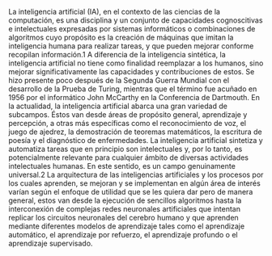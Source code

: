 La inteligencia artificial (IA), en el contexto de las ciencias de la computación, es una disciplina
y un conjunto de capacidades cognoscitivas e intelectuales expresadas por sistemas informáticos o
combinaciones de algoritmos cuyo propósito es la creación de máquinas que imitan la inteligencia
humana para realizar tareas, y que pueden mejorar conforme recopilan información.1​ A diferencia de
la inteligencia sintética, la inteligencia artificial no tiene como finalidad reemplazar a los
humanos, sino mejorar significativamente las capacidades y contribuciones de estos. Se hizo presente
poco después de la Segunda Guerra Mundial con el desarrollo de la Prueba de Turing, mientras que el
término fue acuñado en 1956 por el informático John McCarthy en la Conferencia de Dartmouth.
En la actualidad, la inteligencia artificial abarca una gran variedad de subcampos. Éstos van desde
áreas de propósito general, aprendizaje y percepción, a otras más específicas como el reconocimiento
de voz, el juego de ajedrez, la demostración de teoremas matemáticos, la escritura de poesía y el
diagnóstico de enfermedades. La inteligencia artificial sintetiza y automatiza tareas que en
principio son intelectuales y, por lo tanto, es potencialmente relevante para cualquier ámbito de
diversas actividades intelectuales humanas. En este sentido, es un campo genuinamente universal.2​
La arquitectura de las inteligencias artificiales y los procesos por los cuales aprenden, se mejoran
y se implementan en algún área de interés varían según el enfoque de utilidad que se les quiera dar
pero de manera general, estos van desde la ejecución de sencillos algoritmos hasta la interconexión
de complejas redes neuronales artificiales que intentan replicar los circuitos neuronales del
cerebro humano y que aprenden mediante diferentes modelos de aprendizaje tales como el aprendizaje
automático, el aprendizaje por refuerzo, el aprendizaje profundo o el aprendizaje supervisado.